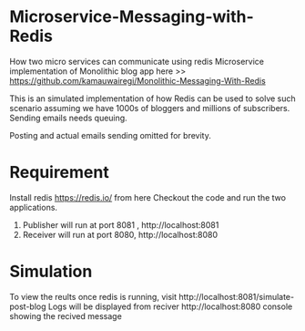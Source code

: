 # Microservice-Messaging-with-Redis
How two micro services can communicate using redis
Microservice implementation of Monolithic blog app here >>  https://github.com/kamauwairegi/Monolithic-Messaging-With-Redis

This is an simulated implementation of how Redis can be used to solve such scenario assuming we have 1000s of bloggers and millions of subscribers. Sending emails needs queuing.

Posting and actual emails sending omitted for brevity.

# Requirement
Install redis https://redis.io/ from here
Checkout the code and run the two applications.

1. Publisher will run at port 8081 , http://localhost:8081
2. Receiver will run at port 8080, http://localhost:8080

# Simulation
To view the reults once redis is running, visit http://localhost:8081/simulate-post-blog
Logs will be displayed from reciver http://localhost:8080 console showing the recived message
